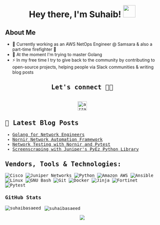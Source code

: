 <div align="center">
<h1 align="center">Hey there, I'm Suhaib! <img src="https://media.giphy.com/media/hvRJCLFzcasrR4ia7z/giphy.gif" width="40"></h1>
<!-- <h4 align="center"> Suhaib is an Engineer at heart with a passion for Network Automation, Cloud Technologies and DevOps! </h4> -->
</div>

## **About Me**

- 🔭 Currently working as an AWS NetOps Engineer @ Samsara & also a part-time firefighter 🚒
- 🌱 At the moment I'm trying to master Golang
- ⚡ In my free time I try to give back to the community by contributing to open-source projects, helping people via Slack communities & writing blog posts


<div>
  <samp>
    <h2 align="center">Let's connect 🤝🏻</h2>
    <p align="center">
      <br/>
      <a href="https://www.linkedin.com/in/suhaibsaeed/" target="blank"><img align="center"
         src="https://img.shields.io/badge/linkedin-%231DA1F2.svg?style=for-the-badge&logo=linkedin&logoColor=white"
         alt="azzar" height="30"/></a>
</details>


## 🎯 Latest Blog Posts

<!-- BLOG-POST-LIST:START -->
- [Golang for Network Engineers](https://cloudnetdev.notion.site/Golang-for-Network-Engineers-3b63e3b709754ece9a9bdd171e05c54f?pvs=4)
- [Nornir Network Automation Framework](https://cloudnetdev.notion.site/Network-Automation-with-Nornir-73850b2aa4224ca898efe370133b755b)
- [Network Testing with Nornir and Pytest](https://cloudnetdev.notion.site/Network-Testing-at-Scale-with-Nornir-Pytest-86940c20382f4071afa3476ef1e03508)
- [Screenscraping with Juniper's PyEz Python Library](https://cloudnetdev.notion.site/Screenscraping-with-Juniper-s-PyEz-Python-Library-6c27432c87214c4da35c35314c56463e?pvs=4)
<!-- BLOG-POST-LIST:END -->

<h2 align="left">Vendors, Tools & Technologies:</h2>
<p align="center"> 

![Cisco](https://a11ybadges.com/badge?logo=cisco)
![Juniper Networks](https://a11ybadges.com/badge?logo=junipernetworks)
![Python](https://a11ybadges.com/badge?logo=python)
![Amazon AWS](https://a11ybadges.com/badge?logo=amazonaws)
![Ansible](https://a11ybadges.com/badge?logo=ansible)
![Linux](https://a11ybadges.com/badge?logo=linux)
![GNU Bash](https://a11ybadges.com/badge?logo=gnubash)
![Git](https://a11ybadges.com/badge?logo=git)
![Docker](https://a11ybadges.com/badge?logo=docker)
![Jinja](https://a11ybadges.com/badge?logo=jinja)
![Fortinet](https://a11ybadges.com/badge?logo=fortinet)
![Pytest](https://a11ybadges.com/badge?logo=pytest)

### GitHub Stats

<p><img align="left" src="https://github-readme-stats.vercel.app/api/top-langs?username=suhaibasaeed&show_icons=true&locale=en&layout=compact" alt="suhaibasaeed" /></p>

<p>&nbsp;<img align="center" src="https://github-readme-stats.vercel.app/api?username=suhaibasaeed&show_icons=true&locale=en" alt="suhaibasaeed" /></p>


<p align="center">
  <img src=https://komarev.com/ghpvc/?username=suhaibasaeed&color=blue />
</p>
